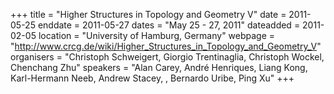 +++
title = "Higher Structures in Topology and Geometry V"
date = 2011-05-25
enddate = 2011-05-27
dates = "May 25 - 27, 2011"
dateadded = 2011-02-05
location = "University of Hamburg, Germany"
webpage = "http://www.crcg.de/wiki/Higher_Structures_in_Topology_and_Geometry_V"
organisers = "Christoph Schweigert, Giorgio Trentinaglia, Christoph Wockel, Chenchang Zhu"
speakers = "Alan Carey, André Henriques, Liang Kong, Karl-Hermann Neeb, Andrew Stacey, , Bernardo Uribe, Ping Xu"
+++
